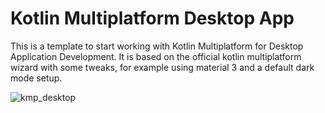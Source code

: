 # Kotlin Multiplatform Desktop App

This is a template to start working with Kotlin Multiplatform for Desktop Application Development.
It is based on the official kotlin multiplatform wizard with some tweaks, for example using material 3 and a default dark mode setup.

![kmp_desktop](https://github.com/trflorian/kmpDesktopAppTemplate/assets/27728267/28a58ad6-dcee-4511-9806-528fe724837a)
